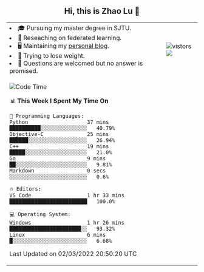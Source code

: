 <h2 align="center"> Hi, this is Zhao Lu 👋</h2>

<table style="overflow:hidden;">
    <tr> 
        <td>
            <li>🎓 Pursuing my master degree in SJTU.</li>
            <li>🌱 Reseaching on federated learning.</li>
            <li>🖥️ Maintaining my <a href="https://ifarewell.xyz">personal blog</a>.</li>
            <li>💪 Trying to lose weight.</li>
            <li>💬 Questions are welcomed but no answer is promised.</li> 
        </td>
        <td>
            <img src="https://visitor-badge.glitch.me/badge?page_id=ifarewell" alt="vistors" />
        <br>
          <img src="https://github-readme-stats.vercel.app/api?username=ifarewell&theme=graywhite&hide=prs,contribs&show_icons=true&hide_border=true&icon_color=CE1D2D&text_color=718096&bg_color=ffffff&hide_title=true" />
        </td>
    </tr>
    <tr>
        <td colspan="2">
            
<!--START_SECTION:waka-->
![Code Time](http://img.shields.io/badge/Code%20Time-100%20hrs%2056%20mins-blue)

📊 **This Week I Spent My Time On** 

```text
💬 Programming Languages: 
Python                   37 mins             ██████████░░░░░░░░░░░░░░░   40.79% 
Objective-C              25 mins             ██████░░░░░░░░░░░░░░░░░░░   26.94% 
C++                      19 mins             █████░░░░░░░░░░░░░░░░░░░░   21.0% 
Go                       9 mins              ██░░░░░░░░░░░░░░░░░░░░░░░   9.81% 
Markdown                 0 secs              ░░░░░░░░░░░░░░░░░░░░░░░░░   0.6%

🔥 Editors: 
VS Code                  1 hr 33 mins        █████████████████████████   100.0%

💻 Operating System: 
Windows                  1 hr 26 mins        ███████████████████████░░   93.32% 
Linux                    6 mins              █░░░░░░░░░░░░░░░░░░░░░░░░   6.68%

```


 Last Updated on 02/03/2022 20:50:20 UTC
<!--END_SECTION:waka-->
            
</td></tr>
</table>


